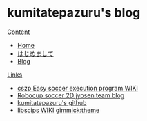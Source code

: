 # kumitatepazuru's blog
[Content]()

  * [Home](index.md)
  * [はじめまして](hi.md)
  * [Blog](index.md#Blog)

[Links]()

  * [cszp Easy soccer execution program WIKI](../cszp/jp/#!index.md)
  * [Robocup soccer 2D jyosen team blog](../jyo_sen/#!index.md)
  * [kumitatepazuru's github](../#!index.md)
  * [libscips WIKI](../libscips/jp/#!index.md)
[gimmick:theme](united)